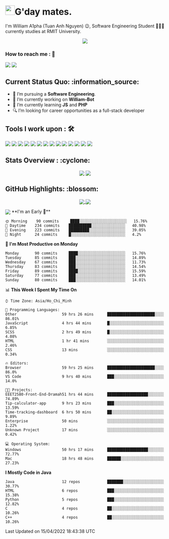 <h1><img src="https://emojis.slackmojis.com/emojis/images/1531849430/4246/blob-sunglasses.gif?1531849430" width="30"/>G'day mates.</h1>

I'm William A1pha (Tuan Anh Nguyen) 😉, Software Engineering Student 👨🏻‍💻 currently studies at RMIT University.
<p align="center"><img src="https://readme-typing-svg.herokuapp.com?vCenter=true&width=500&lines=Software+Engineering+Student;Year+Two;RMIT+University" /></p>

### How to reach me : :iphone:
<a href="mailto: tuananh131001@gmail.com">
<a href="https://www.linkedin.com/in/tu%E1%BA%A5n-anh-nguy%E1%BB%85n-2051281b4/"><img src="https://img.shields.io/badge/WilliamA1pha-%230077B5.svg?&style=for-the-badge&logo=linkedin&logoColor=white" ></a>  <a href="http://discordapp.com/users/331413468202926081"><img src="https://img.shields.io/badge/Discord-5865F2?style=for-the-badge&logo=discord&logoColor=white" ></a>  
  
 <h2>Current Status Quo: :information_source:</h2>
  
- 💼 I’m pursuing a <strong>Software Engineering</strong>.
- 🔭 I’m currently working on <strong>William-Bot</strong> 
- 🌱 I’m currently learning <strong>JS</strong> and <strong>PHP</strong>
- 🔍 I’m looking for career opportunities as a full-stack developer
 <h2>Tools I work upon : 🛠</h2>
  
<!-- <img src="">   -->
<img src="https://img.shields.io/badge/HTML5-E34F26?style=for-the-badge&logo=html5&logoColor=white">  <img src="https://img.shields.io/badge/CSS3-1572B6?style=for-the-badge&logo=css3&logoColor=white">   <img src="https://img.shields.io/badge/Java%20-%23E00033.svg?&style=for-the-badge&logo=java&logoColor=white">   <img src="https://img.shields.io/badge/python%20-%2314354C.svg?&style=for-the-badge&logo=python&logoColor=white">   <img src="https://img.shields.io/badge/c++%20-%2300599C.svg?&style=for-the-badge&logo=c%2B%2B&logoColor=white">   <img src="https://img.shields.io/badge/MySQL-005C84?style=for-the-badge&logo=mysql&logoColor=white">    <img src="https://img.shields.io/badge/git%20-%23F05032.svg?&style=for-the-badge&logo=git&logoColor=white"/>   <img src="http://img.shields.io/badge/-VS%20Code-000000?style=for-the-badge&logo=Visual-studio-code&logoColor=blue"> <img src="https://img.shields.io/badge/Arduino_IDE-00979D?style=for-the-badge&logo=arduino&logoColor=white"> <img src="https://img.shields.io/badge/Codewars-B1361E?style=for-the-badge&logo=Codewars&logoColor=white"> <img src="https://img.shields.io/badge/PyCharm-000000.svg?&style=for-the-badge&logo=PyCharm&logoColor=white"> <img src="https://img.shields.io/badge/Visual_Studio-5C2D91?style=for-the-badge&logo=visual%20studio&logoColor=white">  <img src="https://img.shields.io/badge/Visual_Studio_Code-0078D4?style=for-the-badge&logo=visual%20studio%20code&logoColor=white"> <img src="https://img.shields.io/badge/-Hackerrank-2EC866?style=for-the-badge&logo=HackerRank&logoColor=white">

  <h2>Stats Overview : :cyclone: </h2>
  <p align="center">
<img align="center" src="https://github-readme-stats.vercel.app/api?username=wi2liamalpha&show_icons=true&count_private=true&hide=stars&include_all_commits=false&theme=aura" />
<img align="center" src="https://github-profile-trophy.vercel.app/?username=wi2liamalpha&theme=dracula&no-bg=true&row=1"/>
  </p>

  <h2>GitHub Highlights: :blossom:</h2>
  <p align="center">
<a href="">
  <img align="center" src="https://github-readme-stats.vercel.app/api/top-langs/?username=wi2liamalpha&langs_count=8&layout=compact&theme=material-palenight&hide=html,Tcl" />
</a>
<a href="">
  <img align="center" src="http://github-readme-streak-stats.herokuapp.com?user=wi2liamalpha&theme=material-palenight"/>
</a>
  </p>
 <img align="center" src="https://activity-graph.herokuapp.com/graph?username=wi2liamalpha&theme=react-dark"/>
<!--START_SECTION:waka-->
**I'm an Early 🐤** 

```text
🌞 Morning    90 commits     ████░░░░░░░░░░░░░░░░░░░░░   15.76% 
🌆 Daytime    234 commits    ██████████░░░░░░░░░░░░░░░   40.98% 
🌃 Evening    223 commits    █████████░░░░░░░░░░░░░░░░   39.05% 
🌙 Night      24 commits     █░░░░░░░░░░░░░░░░░░░░░░░░   4.2%

```
📅 **I'm Most Productive on Monday** 

```text
Monday       90 commits     ████░░░░░░░░░░░░░░░░░░░░░   15.76% 
Tuesday      85 commits     ███░░░░░░░░░░░░░░░░░░░░░░   14.89% 
Wednesday    67 commits     ███░░░░░░░░░░░░░░░░░░░░░░   11.73% 
Thursday     83 commits     ███░░░░░░░░░░░░░░░░░░░░░░   14.54% 
Friday       89 commits     ████░░░░░░░░░░░░░░░░░░░░░   15.59% 
Saturday     77 commits     ███░░░░░░░░░░░░░░░░░░░░░░   13.49% 
Sunday       80 commits     ███░░░░░░░░░░░░░░░░░░░░░░   14.01%

```


📊 **This Week I Spent My Time On** 

```text
⌚︎ Time Zone: Asia/Ho_Chi_Minh

💬 Programming Languages: 
Other                    59 hrs 26 mins      █████████████████████░░░░   86.01% 
JavaScript               4 hrs 44 mins       █░░░░░░░░░░░░░░░░░░░░░░░░   6.85% 
SCSS                     2 hrs 49 mins       █░░░░░░░░░░░░░░░░░░░░░░░░   4.08% 
HTML                     1 hr 41 mins        ░░░░░░░░░░░░░░░░░░░░░░░░░   2.46% 
CSS                      13 mins             ░░░░░░░░░░░░░░░░░░░░░░░░░   0.34%

🔥 Editors: 
Browser                  59 hrs 25 mins      █████████████████████░░░░   86.0% 
VS Code                  9 hrs 40 mins       ███░░░░░░░░░░░░░░░░░░░░░░   14.0%

🐱‍💻 Projects: 
EEET2580-Front-End-Dramah51 hrs 44 mins      ██████████████████░░░░░░░   74.89% 
Tip-calculator-app       9 hrs 23 mins       ███░░░░░░░░░░░░░░░░░░░░░░   13.59% 
Time-tracking-dashboard  6 hrs 50 mins       ██░░░░░░░░░░░░░░░░░░░░░░░   9.89% 
Enterprise               50 mins             ░░░░░░░░░░░░░░░░░░░░░░░░░   1.22% 
Unknown Project          17 mins             ░░░░░░░░░░░░░░░░░░░░░░░░░   0.42%

💻 Operating System: 
Windows                  50 hrs 17 mins      ██████████████████░░░░░░░   72.77% 
Mac                      18 hrs 48 mins      ██████░░░░░░░░░░░░░░░░░░░   27.23%

```

**I Mostly Code in Java** 

```text
Java                     12 repos            ███████░░░░░░░░░░░░░░░░░░   30.77% 
HTML                     6 repos             ███░░░░░░░░░░░░░░░░░░░░░░   15.38% 
Python                   5 repos             ███░░░░░░░░░░░░░░░░░░░░░░   12.82% 
C                        4 repos             ██░░░░░░░░░░░░░░░░░░░░░░░   10.26% 
C++                      4 repos             ██░░░░░░░░░░░░░░░░░░░░░░░   10.26%

```



 Last Updated on 15/04/2022 18:43:38 UTC
<!--END_SECTION:waka-->
